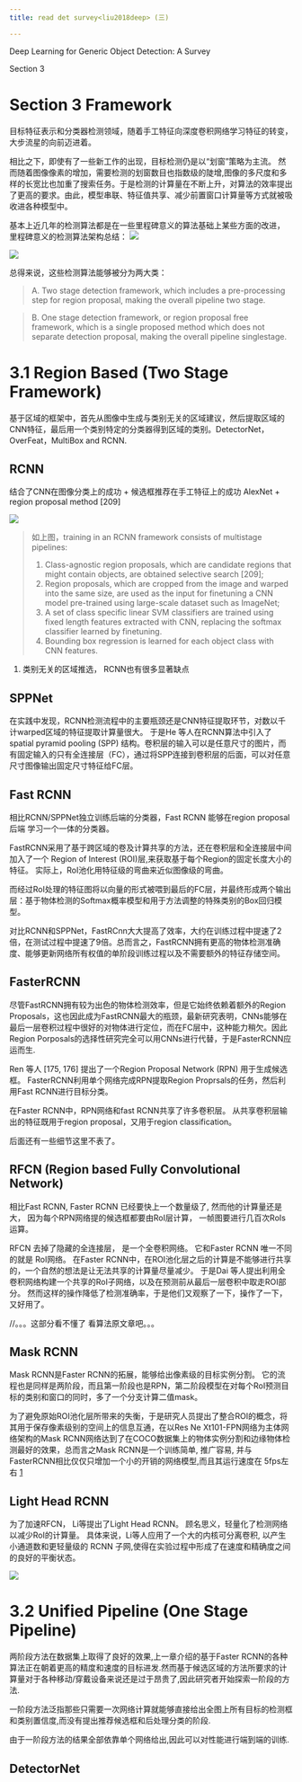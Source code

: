```yaml
---
title: read det survey<liu2018deep> (三)

---
```



Deep Learning for Generic Object Detection: A Survey

Section 3

# Section 3 Framework


目标特征表示和分类器检测领域，随着手工特征向深度卷积网络学习特征的转变，大步流星的向前迈进着。

相比之下，即使有了一些新工作的出现，目标检测仍是以“划窗”策略为主流。
然而随着图像像素的增加，需要检测的划窗数目也指数级的陡增,图像的多尺度和多样的长宽比也加重了搜索任务。于是检测的计算量在不断上升，对算法的效率提出了更高的要求。由此，模型串联、特征值共享、减少前置窗口计算量等方式就被吸收进各种模型中。


基本上近几年的检测算法都是在一些里程碑意义的算法基础上某些方面的改进，
里程碑意义的检测算法架构总结：
![](DET0_milestones.JPG)

![](DET0_popular_r90.png)

总得来说，这些检测算法能够被分为两大类：

>A. Two stage detection framework, which includes a pre-processing step for region proposal, making the overall pipeline two stage.

>B. One stage detection framework, or region proposal free framework, which is a single proposed method which does not separate detection proposal, making the overall pipeline singlestage.



# 3.1 Region Based (Two Stage Framework)

基于区域的框架中，首先从图像中生成与类别无关的区域建议，然后提取区域的CNN特征，最后用一个类别特定的分类器得到区域的类别。DetectorNet，OverFeat，MultiBox and RCNN.


## RCNN

结合了CNN在图像分类上的成功 + 候选框推荐在手工特征上的成功
AlexNet + region proposal method [209]

![](DET0_RCNN.png)

>如上图，training in an RCNN framework consists of multistage pipelines:
>1. Class-agnostic region proposals, which are candidate regions that might contain objects, are obtained selective search [209];
>2. Region proposals, which are cropped from the image and warped into the same size, are used as the input for finetuning a CNN model pre-trained using large-scale dataset such as ImageNet;
>3. A set of class specific linear SVM classifiers are trained using fixed length features extracted with CNN, replacing the softmax classifier learned by finetuning.
>4. Bounding box regression is learned for each object class with
CNN features.

1. 类别无关的区域推选，
RCNN也有很多显著缺点

## SPPNet

在实践中发现，RCNN检测流程中的主要瓶颈还是CNN特征提取环节，对数以千计warped区域的特征提取计算量很大。
于是He 等人在RCNN算法中引入了 spatial pyramid pooling (SPP) 结构。卷积层的输入可以是任意尺寸的图片，而有固定输入的只有全连接层（FC），通过将SPP连接到卷积层的后面，可以对任意尺寸图像输出固定尺寸特征给FC层。

## Fast RCNN

相比RCNN/SPPNet独立训练后端的分类器，Fast RCNN 能够在region proposal后端 学习一个一体的分类器。

FastRCNN采用了基于跨区域的卷及计算共享的方法，还在卷积层和全连接层中间加入了一个 Region of Interest (ROI)层,来获取基于每个Region的固定长度大小的特征。
实际上，RoI池化用特征级的弯曲来近似图像级的弯曲。

而经过RoI处理的特征图将以向量的形式被喂到最后的FC层，并最终形成两个输出层：基于物体检测的Softmax概率模型和用于方法调整的特殊类别的Box回归模型。

对比RCNN和SPPNet，FastRCnn大大提高了效率，大约在训练过程中提速了2倍，在测试过程中提速了9倍。总而言之，FastRCNN拥有更高的物体检测准确度、能够更新网络所有权值的单阶段训练过程以及不需要额外的特征存储空间。

## FasterRCNN

尽管FastRCNN拥有较为出色的物体检测效率，但是它始终依赖着额外的Region Proposals，这也因此成为FastRCNN最大的瓶颈，最新研究表明，CNNs能够在最后一层卷积过程中很好的对物体进行定位，而在FC层中，这种能力稍欠。因此Region Porposals的选择性研究完全可以用CNNs进行代替，于是FasterRCNN应运而生.

Ren 等人 [175, 176] 提出了一个Region Proposal Network (RPN) 用于生成候选框。
FasterRCNN利用单个网络完成RPN提取Region Proprsals的任务，然后利用Fast RCNN进行目标分类。

在Faster RCNN中，RPN网络和fast RCNN共享了许多卷积层。 从共享卷积层输出的特征既用于region proposal，又用于region classification。

后面还有一些细节这里不表了。


## RFCN (Region based Fully Convolutional Network)

相比Fast RCNN, Faster RCNN 已经要快上一个数量级了, 然而他的计算量还是大， 因为每个RPN网络提的候选框都要由RoI层计算， 一帧图要进行几百次RoIs 运算。

RFCN 去掉了隐藏的全连接层， 是一个全卷积网络。 它和Faster RCNN 唯一不同的就是 RoI网络。 在Faster RCNN中，在ROI池化层之后的计算是不能够进行共享的，一个自然的想法是让无法共享的计算量尽量减少。  于是Dai 等人提出利用全卷积网络构建一个共享的RoI子网络，以及在预测前从最后一层卷积中取走ROI部分。 然而这样的操作降低了检测准确率，于是他们又观察了一下，操作了一下，又好用了。

//。。。这部分看不懂了 看算法原文章吧。。。

## Mask RCNN

Mask RCNN是Faster RCNN的拓展，能够给出像素级的目标实例分割。
它的流程也是同样是两阶段，而且第一阶段也是RPN，第二阶段模型在对每个RoI预测目标的类别和窗口的同时，多了一个分支计算二值mask。

为了避免原始ROI池化层所带来的失衡，于是研究人员提出了整合ROI的概念，将其用于保存像素级别的空间上的信息互通，在以Res Ne Xt101-FPN网络为主体网络架构的Mask RCNN网络达到了在COCO数据集上的物体实例分割和边缘物体检测最好的效果，总而言之Mask RCNN是一个训练简单, 推广容易, 并与FasterRCNN相比仅仅只增加一个小的开销的网络模型,而且其运行速度在 5fps左右 [1]


## Light Head RCNN

为了加速RFCN， Li等提出了Light Head RCNN。
顾名思义，轻量化了检测网络以减少RoI的计算量。 具体来说，Li等人应用了一个大的内核可分离卷积, 以产生小通道数和更轻量级的 RCNN 子网,使得在实验过程中形成了在速度和精确度之间的良好的平衡状态。

![](DET0_fig8_diagrams.png)

# 3.2 Unified Pipeline (One Stage Pipeline)

两阶段方法在数据集上取得了良好的效果,上一章介绍的基于Faster RCNN的各种算法正在朝着更高的精度和速度的目标进发.然而基于候选区域的方法所要求的计算量对于各种移动/穿戴设备来说还是过于昂贵了,因此研究者开始探索一阶段的方法.

一阶段方法泛指那些只需要一次网络计算就能够直接给出全图上所有目标的检测框和类别置信度,而没有提出推荐候选框和后处理分类的阶段.

由于一阶段方法的结果全部依靠单个网络给出,因此可以对性能进行端到端的训练.

## DetectorNet




[1]: https://blog.csdn.net/AliceLeeHX/article/details/82726792?utm_source=copy "参考了"